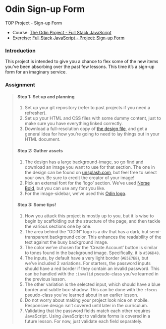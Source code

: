 # Odin Sign-up Form
TOP Project - Sign-up Form

* Course: [The Odin Project - Full Stack JavaScript](https://www.theodinproject.com/paths/full-stack-javascript)
* Exercise: [Full Stack JavaScript - Project: Sign-up Form](https://www.theodinproject.com/lessons/node-path-intermediate-html-and-css-sign-up-form)

### Introduction
This project is intended to give you a chance to flex some of the new items you’ve been absorbing over the past few lessons. This time it’s a sign-up form for an imaginary service.

### Assignment
> #### Step 1: Set up and planning
> 1. Set up your git repository (refer to past projects if you need a refresher).
> 2. Set up your HTML and CSS files with some dummy content, just to make sure you have everything linked correctly.
> 3. Download a full-resolution copy of [the design file](https://cdn.statically.io/gh/TheOdinProject/curriculum/5f37d43908ef92499e95a9b90fc3cc291a95014c/html_css/project-sign-up-form/sign-up-form.png), and get a general idea for how you’re going to need to lay things out in your HTML document.
> #### Step 2: Gather assets
> 1. The design has a large background-image, so go find and download an image you want to use for that section. The one in the design can be found on [unsplash.com](https://unsplash.com/photos/green-leaf-plant-in-close-up-photography-25xggax4bSA), but feel free to select your own. Be sure to credit the creator of your image!
> 2. Pick an external font for the ‘logo’ section. We’ve used [Norse Bold](https://cdn.statically.io/gh/TheOdinProject/theodinproject/efdc2888072f409e687d31dc580595dbe4fe0ff4/app/assets/fonts/Norse-Bold.otf), but you can use any font you like.
> 3. For the image-sidebar, we’ve used this [Odin logo](https://cdn.statically.io/gh/TheOdinProject/curriculum/5f37d43908ef92499e95a9b90fc3cc291a95014c/html_css/project-sign-up-form/odin-lined.png).
> #### Step 3: Some tips!
> 1. How you attack this project is mostly up to you, but it is wise to begin by scaffolding out the structure of the page, and then tackle the various sections one by one.
> 2. The area behind the “ODIN” logo is a div that has a dark, but semi-transparent background color. This enhances the readability of the text against the busy background image.
> 3. The color we’ve chosen for the ‘Create Account’ button is similar to tones found in the background image. Specifically, it is `#596D48`.
> 4. The inputs, by default have a very light border (`#E5E7EB`), but we’ve included 2 variations. For starters, the password inputs should have a red border if they contain an invalid password. This can be handled with the `:invalid` pseudo-class you’ve learned in the previous lesson.
> 5. The other variation is the selected input, which should have a blue border and subtle box-shadow. This can be done with the `:focus` pseudo-class you’ve learned about in an earlier lesson.
> 6. Do not worry about making your project look nice on mobile. Responsive design isn’t covered until later in the curriculum.
> 7. Validating that the password fields match each other requires JavaScript. Using JavaScript to validate forms is covered in a future lesson. For now, just validate each field separately.